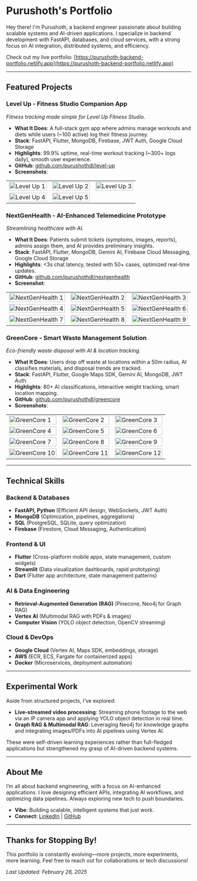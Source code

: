 # Purushoth's Portfolio

Hey there! I'm Purushoth, a backend engineer passionate about building scalable systems and AI-driven applications. I specialize in backend development with FastAPI, databases, and cloud services, with a strong focus on AI integration, distributed systems, and efficiency.

Check out my live portfolio: [https://purushoth-backend-portfolio.netlify.app](https://purushoth-backend-portfolio.netlify.app)

---


## Featured Projects

### Level Up - Fitness Studio Companion App
*Fitness tracking made simple for Level Up Fitness Studio.*

- **What It Does**: A full-stack gym app where admins manage workouts and diets while users (~100 active) log their fitness journey.
- **Stack**: FastAPI, Flutter, MongoDB, Firebase, JWT Auth, Google Cloud Storage
- **Highlights**: 99.9% uptime, real-time workout tracking (~300+ logs daily), smooth user experience.
- **GitHub**: [github.com/purushothdl/level-up](https://github.com/purushothdl/level-up) 
- **Screenshots**:
<table>
  <tr>
    <td width="33%"><img src="public/project-images/level-up/levelup1.jpg" alt="Level Up 1" width="100%"/></td>
    <td width="33%"><img src="public/project-images/level-up/levelup2.jpg" alt="Level Up 2" width="100%"/></td>
    <td width="33%"><img src="public/project-images/level-up/levelup3.jpg" alt="Level Up 3" width="100%"/></td>
  </tr>
  <tr>
    <td width="33%"><img src="public/project-images/level-up/levelup4.jpg" alt="Level Up 4" width="100%"/></td>
    <td width="33%"><img src="public/project-images/level-up/levelup5.jpg" alt="Level Up 5" width="100%"/></td>
  </tr>
</table>

### NextGenHealth - AI-Enhanced Telemedicine Prototype
*Streamlining healthcare with AI.*

- **What It Does**: Patients submit tickets (symptoms, images, reports), admins assign them, and AI provides preliminary insights.
- **Stack**: FastAPI, Flutter, MongoDB, Gemini AI, Firebase Cloud Messaging, Google Cloud Storage
- **Highlights**: <3s chat latency, tested with 50+ cases, optimized real-time updates.
- **GitHub**: [github.com/purushothdl/nextgenhealth](https://github.com/purushothdl/nextgenhealth)  
- **Screenshot**:  
<table>
  <tr>
    <td width="33%"><img src="public/project-images/nextgenhealth/nextgen1.png" alt="NextGenHealth 1" width="100%"/></td>
    <td width="33%"><img src="public/project-images/nextgenhealth/nextgen2.png" alt="NextGenHealth 2" width="100%"/></td>
    <td width="33%"><img src="public/project-images/nextgenhealth/nextgen3.png" alt="NextGenHealth 3" width="100%"/></td>
  </tr>
  <tr>
    <td width="33%"><img src="public/project-images/nextgenhealth/nextgen4.png" alt="NextGenHealth 4" width="100%"/></td>
    <td width="33%"><img src="public/project-images/nextgenhealth/nextgen5.png" alt="NextGenHealth 5" width="100%"/></td>
    <td width="33%"><img src="public/project-images/nextgenhealth/nextgen6.png" alt="NextGenHealth 6" width="100%"/></td>
  </tr>
  <tr>
    <td width="33%"><img src="public/project-images/nextgenhealth/nextgen7.png" alt="NextGenHealth 7" width="100%"/></td>
    <td width="33%"><img src="public/project-images/nextgenhealth/nextgen8.png" alt="NextGenHealth 8" width="100%"/></td>
    <td width="33%"><img src="public/project-images/nextgenhealth/nextgen9.png" alt="NextGenHealth 9" width="100%"/></td>
  </tr>
</table>
    
### GreenCore - Smart Waste Management Solution
*Eco-friendly waste disposal with AI & location tracking.*

- **What It Does**: Users drop off waste at locations within a 50m radius, AI classifies materials, and disposal trends are tracked.
- **Stack**: FastAPI, Flutter, Google Maps SDK, Gemini AI, MongoDB, JWT Auth
- **Highlights**: 80+ AI classifications, interactive weight tracking, smart location mapping.
- **GitHub**: [github.com/purushothdl/greencore](https://github.com/purushothdl/green-core) 
- **Screenshots**:  
<table>
  <tr>
    <td width="33%"><img src="public/project-images/green-core/gc1.png" alt="GreenCore 1" width="100%"/></td>
    <td width="33%"><img src="public/project-images/green-core/gc2.png" alt="GreenCore 2" width="100%"/></td>
    <td width="33%"><img src="public/project-images/green-core/gc3.png" alt="GreenCore 3" width="100%"/></td>
  </tr>
  <tr>
    <td width="33%"><img src="public/project-images/green-core/gc4.png" alt="GreenCore 4" width="100%"/></td>
    <td width="33%"><img src="public/project-images/green-core/gc5.png" alt="GreenCore 5" width="100%"/></td>
    <td width="33%"><img src="public/project-images/green-core/gc6.png" alt="GreenCore 6" width="100%"/></td>
  </tr>
  <tr>
    <td width="33%"><img src="public/project-images/green-core/gc7.png" alt="GreenCore 7" width="100%"/></td>
    <td width="33%"><img src="public/project-images/green-core/gc8.png" alt="GreenCore 8" width="100%"/></td>
    <td width="33%"><img src="public/project-images/green-core/gc9.png" alt="GreenCore 9" width="100%"/></td>
  </tr>
  <tr>
    <td width="33%"><img src="public/project-images/green-core/gc10.png" alt="GreenCore 10" width="100%"/></td>
    <td width="33%"><img src="public/project-images/green-core/gc11.png" alt="GreenCore 11" width="100%"/></td>
    <td width="33%"><img src="public/project-images/green-core/gc12.png" alt="GreenCore 12" width="100%"/></td>
  </tr>
</table>

---

## Technical Skills

### Backend & Databases
- **FastAPI, Python** (Efficient API design, WebSockets, JWT Auth)
- **MongoDB** (Optimization, pipelines, aggregations)
- **SQL** (PostgreSQL, SQLite, query optimization)
- **Firebase** (Firestore, Cloud Messaging, Authentication)

### Frontend & UI
- **Flutter** (Cross-platform mobile apps, state management, custom widgets)
- **Streamlit** (Data visualization dashboards, rapid prototyping)
- **Dart** (Flutter app architecture, state management patterns)

### AI & Data Engineering
- **Retrieval-Augmented Generation (RAG)** (Pinecone, Neo4j for Graph RAG)
- **Vertex AI** (Multimodal RAG with PDFs & images)
- **Computer Vision** (YOLO object detection, OpenCV streaming)

### Cloud & DevOps
- **Google Cloud** (Vertex AI, Maps SDK, embeddings, storage)
- **AWS** (ECR, ECS, Fargate for containerized apps)
- **Docker** (Microservices, deployment automation)

---

## Experimental Work
Aside from structured projects, I’ve explored:
- **Live-streamed video processing**: Streaming phone footage to the web via an IP camera app and applying YOLO object detection in real time.
- **Graph RAG & Multimodal RAG**: Leveraging Neo4j for knowledge graphs and integrating images/PDFs into AI pipelines using Vertex AI.

These were self-driven learning experiences rather than full-fledged applications but strengthened my grasp of AI-driven backend systems.

---

## About Me
I’m all about backend engineering, with a focus on AI-enhanced applications. I love designing efficient APIs, integrating AI workflows, and optimizing data pipelines. Always exploring new tech to push boundaries.

- **Vibe**: Building scalable, intelligent systems that just work.
- **Connect**: [LinkedIn](https://www.linkedin.com/in/dl-purushoth-b2a5a52a7/) | [GitHub](https://github.com/purushothdl) 
---



## Thanks for Stopping By!
This portfolio is constantly evolving—more projects, more experiments, more learning. Feel free to reach out for collaborations or tech discussions!

*Last Updated: February 28, 2025*
